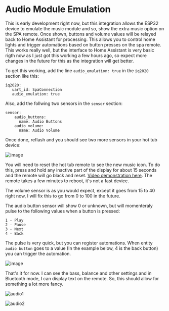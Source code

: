 # Audio Module Emulation

This is early development right now, but this integration allows the ESP32 device to emulate the music module and so, show the extra music option on the SPA remote. Once shown, buttons and volume values will be relayed back to Home Assistant for processing. This allows you to control home lights and trigger automations based on button presses on the spa remote. This works really well, but the interface to Home Assistant is very basic rigth now as I just got this working a few hours ago, so expect more changes in the future for this as the integration will get better.

To get this working, add the line `audio_emulation: true` in the `iq2020` section like this:

```
iq2020:
   uart_id: SpaConnection
   audio_emulation: true
```

Also, add the follwing two sensors in the `sensor` section:

```
sensor:
    audio_buttons:
      name: Audio Buttons
    audio_volume:
      name: Audio Volume
```

Once done, reflash and you should see two more sensors in your hot tub device:

![image](https://github.com/Ylianst/ESP-IQ2020/assets/1319013/c8cbca21-a56a-45c0-b055-8db8baaf21e1)

You will need to reset the hot tub remote to see the new music icon. To do this, press and hold any inactive part of the display for about 15 seconds and the remote will go black and reset. [Video demonstration here](https://youtu.be/od5SB6RIO1s?si=Db0cwpKzg9-m2b_o&t=14). The remote takes a few minutes to reboot, it's not a fast device.

The volume sensor is as you would expect, except it goes from 15 to 40 right now, I will fix this to go from 0 to 100 in the future.

The audio button sensor will show 0 or unknown, but will momenteraly pulse to the following values when a button is pressed:

```
1 - Play
2 - Pause
3 - Next
4 - Back
```

The pulse is very quick, but you can register automations. When entity `audio button` goes to a value (In the example below, 4 is the back button) you can trigger the automation.

![image](https://github.com/Ylianst/ESP-IQ2020/assets/1319013/4733fbae-1796-4a15-81e1-31ec6ab28036)

That's it for now. I can see the bass, balance and other settings and in Bluetooth mode, I can display text on the remote. So, this should allow for something a lot more fancy.

![audio1](https://github.com/Ylianst/ESP-IQ2020/assets/1319013/a69a4daf-988e-4551-9632-7e24f7df4380)

![audio2](https://github.com/Ylianst/ESP-IQ2020/assets/1319013/f4381d2f-4501-499c-9310-606992fa220d)
